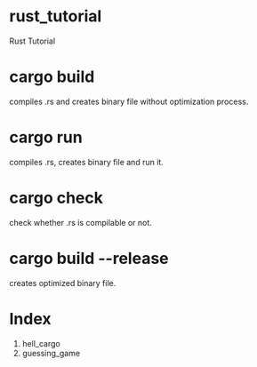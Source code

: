 # rust_tutorial
 Rust Tutorial

# cargo build
 compiles .rs and creates binary file without optimization process.

# cargo run
 compiles .rs, creates binary file and run it.

# cargo check
 check whether .rs is compilable or not.

# cargo build --release
 creates optimized binary file.

# Index
1. hell_cargo
2. guessing_game